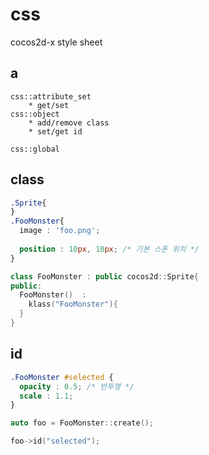 # css
cocos2d-x style sheet

a
----
```
css::attribute_set
	* get/set
css::object
	* add/remove class
	* set/get id
		
css::global
```

class
----
```css
.Sprite{
}
.FooMonster{
  image : 'foo.png';
  
  position : 10px, 10px; /* 기본 스폰 위치 */
}
```
```C++
class FooMonster : public cocos2d::Sprite{
public:
  FooMonster()  : 
    klass("FooMonster"){
  }
}
```

id
----
```css
.FooMonster #selected {
  opacity : 0.5; /* 반투명 */
  scale : 1.1;
}
```
```C++
auto foo = FooMonster::create();

foo->id("selected");
```
